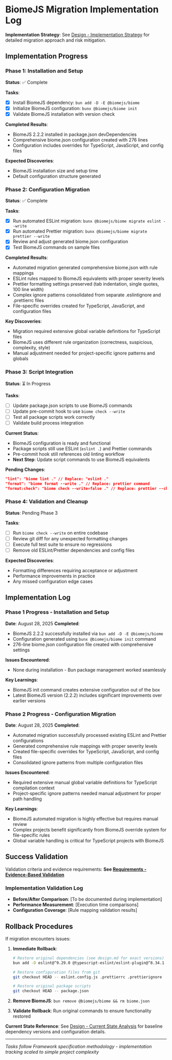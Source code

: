 # BiomeJS Migration Implementation Log

**Implementation Strategy**: See [Design - Implementation Strategy](./design.md#implementation-strategy) for detailed migration approach and risk mitigation.

## Implementation Progress

### Phase 1: Installation and Setup
**Status**: ✅ Complete

**Tasks**:
- [x] Install BiomeJS dependency: `bun add -D -E @biomejs/biome` 
- [x] Initialize BiomeJS configuration: `bunx @biomejs/biome init`
- [x] Validate BiomeJS installation with version check

**Completed Results**:
- BiomeJS 2.2.2 installed in package.json devDependencies
- Comprehensive biome.json configuration created with 276 lines
- Configuration includes overrides for TypeScript, JavaScript, and config files

**Expected Discoveries**:
- BiomeJS installation size and setup time
- Default configuration structure generated

### Phase 2: Configuration Migration  
**Status**: ✅ Complete

**Tasks**:
- [x] Run automated ESLint migration: `bunx @biomejs/biome migrate eslint --write`
- [x] Run automated Prettier migration: `bunx @biomejs/biome migrate prettier --write`  
- [x] Review and adjust generated biome.json configuration
- [x] Test BiomeJS commands on sample files

**Completed Results**:
- Automated migration generated comprehensive biome.json with rule mappings
- ESLint rules mapped to BiomeJS equivalents with proper severity levels
- Prettier formatting settings preserved (tab indentation, single quotes, 100 line width)
- Complex ignore patterns consolidated from separate .eslintignore and .prettierrc files
- File-specific overrides created for TypeScript, JavaScript, and configuration files

**Key Discoveries**:
- Migration required extensive global variable definitions for TypeScript files
- BiomeJS uses different rule organization (correctness, suspicious, complexity, style)
- Manual adjustment needed for project-specific ignore patterns and globals

### Phase 3: Script Integration
**Status**: ⏳ In Progress

**Tasks**:
- [ ] Update package.json scripts to use BiomeJS commands
- [ ] Update pre-commit hook to use `biome check --write`
- [ ] Test all package scripts work correctly
- [ ] Validate build process integration

**Current Status**:
- BiomeJS configuration is ready and functional
- Package scripts still use ESLint (`eslint .`) and Prettier commands
- Pre-commit hook still references old linting workflow
- **Next Step**: Update script commands to use BiomeJS equivalents

**Pending Changes**:
```json
"lint": "biome lint ." // Replace: "eslint ."
"format": "biome format --write ." // Replace: prettier command
"format:check": "biome check --write=false ." // Replace: prettier --check
```

### Phase 4: Validation and Cleanup
**Status**: Pending Phase 3

**Tasks**:
- [ ] Run `biome check --write` on entire codebase
- [ ] Review git diff for any unexpected formatting changes
- [ ] Execute full test suite to ensure no regressions
- [ ] Remove old ESLint/Prettier dependencies and config files

**Expected Discoveries**:
- Formatting differences requiring acceptance or adjustment
- Performance improvements in practice
- Any missed configuration edge cases

## Implementation Log

### Phase 1 Progress - Installation and Setup
**Date**: August 28, 2025
**Completed**: 
- BiomeJS 2.2.2 successfully installed via `bun add -D -E @biomejs/biome`
- Configuration generated using `bunx @biomejs/biome init` command
- 276-line biome.json configuration file created with comprehensive settings

**Issues Encountered**:
- None during installation - Bun package management worked seamlessly

**Key Learnings**:
- BiomeJS init command creates extensive configuration out of the box
- Latest BiomeJS version (2.2.2) includes significant improvements over earlier versions

### Phase 2 Progress - Configuration Migration  
**Date**: August 28, 2025
**Completed**:
- Automated migration successfully processed existing ESLint and Prettier configurations
- Generated comprehensive rule mappings with proper severity levels
- Created file-specific overrides for TypeScript, JavaScript, and config files
- Consolidated ignore patterns from multiple configuration files

**Issues Encountered**:
- Required extensive manual global variable definitions for TypeScript compilation context
- Project-specific ignore patterns needed manual adjustment for proper path handling

**Key Learnings**:
- BiomeJS automated migration is highly effective but requires manual review
- Complex projects benefit significantly from BiomeJS override system for file-specific rules
- Global variable handling is critical for TypeScript projects with BiomeJS

## Success Validation

Validation criteria and evidence requirements: **See [Requirements - Evidence-Based Validation](./requirements.md#evidence-based-validation)**

### Implementation Validation Log
- **Before/After Comparison**: [To be documented during implementation]
- **Performance Measurement**: [Execution time comparisons]
- **Configuration Coverage**: [Rule mapping validation results]

## Rollback Procedures

If migration encounters issues:

1. **Immediate Rollback**:
   ```bash
   # Restore original dependencies (see design.md for exact versions)
   bun add -D eslint@^9.29.0 @typescript-eslint/eslint-plugin@^8.34.1 prettier@^3.5.3 eslint-config-prettier@^10.1.5
   
   # Restore configuration files from git
   git checkout HEAD -- eslint.config.js .prettierrc .prettierignore
   
   # Restore original package scripts
   git checkout HEAD -- package.json
   ```

2. **Remove BiomeJS**: `bun remove @biomejs/biome && rm biome.json`

3. **Validate Rollback**: Run original commands to ensure functionality restored

**Current State Reference**: See [Design - Current State Analysis](./design.md#current-state-analysis) for baseline dependency versions and configuration details.

---
*Tasks follow Framework specification methodology - implementation tracking scaled to simple project complexity*